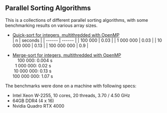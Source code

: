 ## Parallel Sorting Algorithms

This is a collections of different parallel sorting algorithms, with some benchmarking results on 
various array sizes.

- [Quick-sort for integers, multithredded with OpenMP](./quick-sort)  
| n | seconds |
| ------ | ------ |
| 100 000 | 0.03 |
| 1 000 000 | 0.03 |
| 10 000 000 | 0.13 |
| 100 000 000 | 0.9 |

- [Merge-sort for integers, multithredded with OpenMP](./quick-sort)  
&nbsp;&nbsp;&nbsp;&nbsp;100 000: 0.004 s  
&nbsp;&nbsp;1 000 000: 0.02 s  
&nbsp;10 000 000: 0.13 s  
100 000 000: 1.07 s

The benchmarks were done on a machine with following specs:

- Intel Xeon W-2255, 10 cores, 20 threads, 3.70 / 4.50 GHz
- 64GB DDR4 (4 x 16)
- Nvidia Quadro RTX 4000
